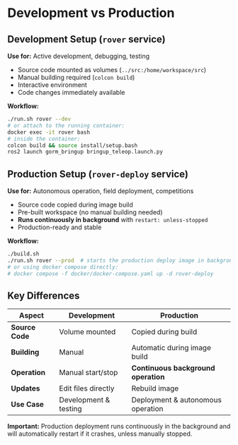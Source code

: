 # Development vs Production

## Development Setup (`rover` service)

**Use for:** Active development, debugging, testing

- Source code mounted as volumes (`../src:/home/workspace/src`)
- Manual building required (`colcon build`)
- Interactive environment
- Code changes immediately available

**Workflow:**
```bash
./run.sh rover --dev
# or attach to the running container:
docker exec -it rover bash
# inside the container:
colcon build && source install/setup.bash
ros2 launch gorm_bringup bringup_teleop.launch.py
```

## Production Setup (`rover-deploy` service)

**Use for:** Autonomous operation, field deployment, competitions

- Source code copied during image build
- Pre-built workspace (no manual building needed)
- **Runs continuously in background** with `restart: unless-stopped`
- Production-ready and stable

**Workflow:**
```bash
./build.sh
./run.sh rover --prod  # starts the production deploy image in background
# or using docker compose directly:
# docker compose -f docker/docker-compose.yaml up -d rover-deploy
```

## Key Differences

| Aspect | Development | Production |
|--------|-------------|------------|
| **Source Code** | Volume mounted | Copied during build |
| **Building** | Manual | Automatic during image build |
| **Operation** | Manual start/stop | **Continuous background operation** |
| **Updates** | Edit files directly | Rebuild image |
| **Use Case** | Development & testing | Deployment & autonomous operation |

**Important:** Production deployment runs continuously in the background and will automatically restart if it crashes, unless manually stopped.